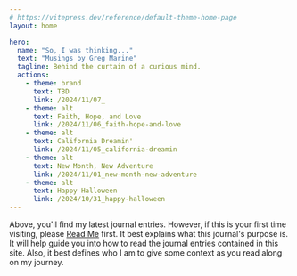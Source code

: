 ```yaml
---
# https://vitepress.dev/reference/default-theme-home-page
layout: home

hero:
  name: "So, I was thinking..."
  text: "Musings by Greg Marine"
  tagline: Behind the curtain of a curious mind.
  actions:
    - theme: brand
      text: TBD
      link: /2024/11/07_
    - theme: alt
      text: Faith, Hope, and Love
      link: /2024/11/06_faith-hope-and-love
    - theme: alt
      text: California Dreamin'
      link: /2024/11/05_california-dreamin
    - theme: alt
      text: New Month, New Adventure
      link: /2024/11/01_new-month-new-adventure
    - theme: alt
      text: Happy Halloween
      link: /2024/10/31_happy-halloween
---
```


Above, you'll find my latest journal entries. However, if this is your first time visiting, please [Read Me](read-me) first. It best explains what this journal's purpose is. It will help guide you into how to read the journal entries contained in this site. Also, it best defines who I am to give some context as you read along on my journey.